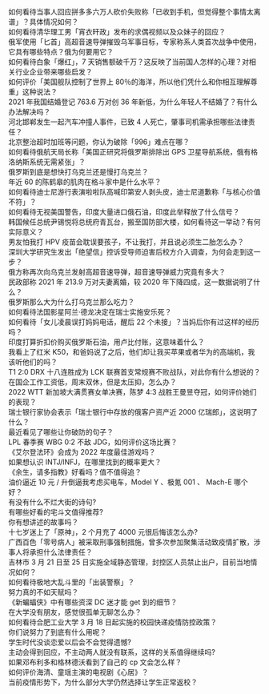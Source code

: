 如何看待当事人回应拼多多六万人砍价失败称「已收到手机，但觉得整个事情太离谱」？具体情况如何？  
如何看待清华理工男「宵衣旰政」发布的求偶视频以及众妹子的回应？  
俄军使用「匕首」高超音速导弹摧毁乌军事目标，专家称系人类首次战争中使用，它具有哪些特点？俄为何要用它？  
如何看待白象「爆红」，7 天销售额破千万？这反映了当前国人怎样的心理？对相关行业企业带来哪些启发？  
如何评价「美国舰队控制了世界上 80％的海洋，所以他们凭什么和你相互理解尊重」这种说法？  
2021 年我国结婚登记 763.6 万对创 36 年新低，为什么年轻人不结婚了？有什么办法解决吗？  
河北邯郸发生一起汽车冲撞人事件，已致 4 人死亡，肇事司机需承担哪些法律责任？  
北京整治超时加班等问题，你认为破除「996」难点在哪？  
如何看待俄航天局长称「美国正研究将俄罗斯排除出 GPS 卫星导航系统，俄有格洛纳斯系统无需紧张」？  
俄罗斯到底是想快打乌克兰还是慢打乌克兰？  
年近 60 的陈鹤皋的肌肉在格斗家中是什么水平？  
如何看待迪士尼游行表演啦啦队高喊印第安人剥头皮，迪士尼道歉称「与核心价值不符」？  
如何看待无视美国警告，印度大量进口俄石油，印度此举释放了什么信号？  
韩国候任总统尹锡悦将总统府青瓦台，搬至国防部大楼，如何看待这一举动？有何实际意义？  
男友怕我打 HPV 疫苗会耽误要孩子，不让我打，并且说必须生二胎怎么办？  
深圳大学研究生发出「绝望信」控诉受导师迫害后校方介入调查，为何会走到这一步？  
俄方称再次向乌克兰发射高超音速导弹，超音速导弹威力究竟有多大？  
民政部称 2021 年 213.9 万对夫妻离婚，较 2020 年下降四成，这一数据说明了什么？  
俄罗斯那么大为什么打乌克兰那么吃力？  
如何看待法国影星阿兰·德龙决定在瑞士实施安乐死？  
如何看待「女儿凌晨误打妈妈电话，醒后 22 个未接」？当妈后你有过这样的经历吗？  
印度打算折扣价购买俄罗斯石油，用卢比付账，这意味着什么？  
我看上了红米 K50，和爸妈说了之后，他们却让我买苹果或者华为的高端机，我该听他们的吗？  
T1 2:0 DRX 十八连胜成为 LCK 联赛首支常规赛不败战队，对此你有什么想说的？  
在国企工作工资低，周末双休，但是太压抑，怎么办？  
2022 WTT 新加坡大满贯赛女单决赛，陈梦 4:3 战胜王曼昱夺冠，如何评价她们的表现？  
瑞士银行家协会表示「瑞士银行中存放的俄客户资产近 2000 亿瑞郎」，这说明了什么？  
最近看见了哪些让你破防的句子？  
LPL 春季赛 WBG 0:2 不敌 JDG，如何评价这场比赛？  
《艾尔登法环》会成为 2022 年度最佳游戏吗？  
如果想认识 INTJ/INFJ，在哪里找到的概率更大？  
《余生，请多指教》好看吗？值不值得追？  
油价逼近 10 元 / 升倒逼我考虑买电车，Model Y 、极氪 001 、 Mach-E 哪个好？  
有没有什么不烂大街的诗句?  
有哪些好看的宅斗文值得推荐?  
你有想讲述的故事吗？  
十七岁迷上了「原神」，2 个月充了 4000 元很后悔该怎么办?  
广西百色「零号病人」被采取刑事强制措施，曾多次参加聚集活动致疫情扩散，涉事人将承担什么法律责任？  
吉林市 3 月 21 日至 25 日实施全域静态管理，封控区人员禁止出户，目前当地情况如何？  
如何看待极地大乱斗里的「出装警察」？  
努力真的不如天赋吗？  
《新蝙蝠侠》中有哪些资深 DC 迷才能 get 到的细节？  
在大学没有朋友，感觉很孤单无聊怎么办？  
如何看待合肥工业大学 3 月 18 日起实施的校园快递疫情防控政策？  
你们说努力了到底有什么用呢？  
学生时代没谈恋爱以后会不会觉得遗憾?  
主动会得到回应，不主动两人就没有联系，这样的关系值得继续吗?  
如果邓布利多和格林德沃看到了自己的 cp 文会怎么样？  
如何评价海清、童瑶主演的电视剧《心居》？  
当前疫情形势下，为什么部分大学仍然选择让学生正常返校？  
